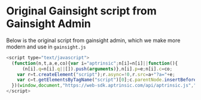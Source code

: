 # Original Gainsight script from Gainsight Admin

Below is the original script from gainsight admin, which we make more modern and use in `gainsight.js`

```js
<script type="text/javascript">
  (function(n,t,a,e,co){var i="aptrinsic";n[i]=n[i]||function(){
      (n[i].q=n[i].q||[]).push(arguments)},n[i].p=e;n[i].c=co;
    var r=t.createElement("script");r.async=!0,r.src=a+"?a="+e;
    var c=t.getElementsByTagName("script")[0];c.parentNode.insertBefore(r,c)
  })(window,document,"https://web-sdk.aptrinsic.com/api/aptrinsic.js","AP-PCBATQJJQHRG-2");
</script>
```
